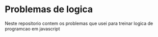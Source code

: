 # Problemas de logica 
Neste repositorio contem os problemas que usei para treinar logica de programcao em javascript
